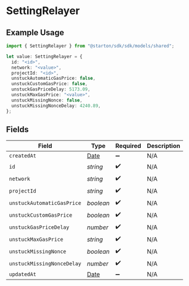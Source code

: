 # SettingRelayer

## Example Usage

```typescript
import { SettingRelayer } from "@starton/sdk/sdk/models/shared";

let value: SettingRelayer = {
  id: "<id>",
  network: "<value>",
  projectId: "<id>",
  unstuckAutomaticGasPrice: false,
  unstuckCustomGasPrice: false,
  unstuckGasPriceDelay: 5173.09,
  unstuckMaxGasPrice: "<value>",
  unstuckMissingNonce: false,
  unstuckMissingNonceDelay: 4240.89,
};
```

## Fields

| Field                                                                                         | Type                                                                                          | Required                                                                                      | Description                                                                                   |
| --------------------------------------------------------------------------------------------- | --------------------------------------------------------------------------------------------- | --------------------------------------------------------------------------------------------- | --------------------------------------------------------------------------------------------- |
| `createdAt`                                                                                   | [Date](https://developer.mozilla.org/en-US/docs/Web/JavaScript/Reference/Global_Objects/Date) | :heavy_minus_sign:                                                                            | N/A                                                                                           |
| `id`                                                                                          | *string*                                                                                      | :heavy_check_mark:                                                                            | N/A                                                                                           |
| `network`                                                                                     | *string*                                                                                      | :heavy_check_mark:                                                                            | N/A                                                                                           |
| `projectId`                                                                                   | *string*                                                                                      | :heavy_check_mark:                                                                            | N/A                                                                                           |
| `unstuckAutomaticGasPrice`                                                                    | *boolean*                                                                                     | :heavy_check_mark:                                                                            | N/A                                                                                           |
| `unstuckCustomGasPrice`                                                                       | *boolean*                                                                                     | :heavy_check_mark:                                                                            | N/A                                                                                           |
| `unstuckGasPriceDelay`                                                                        | *number*                                                                                      | :heavy_check_mark:                                                                            | N/A                                                                                           |
| `unstuckMaxGasPrice`                                                                          | *string*                                                                                      | :heavy_check_mark:                                                                            | N/A                                                                                           |
| `unstuckMissingNonce`                                                                         | *boolean*                                                                                     | :heavy_check_mark:                                                                            | N/A                                                                                           |
| `unstuckMissingNonceDelay`                                                                    | *number*                                                                                      | :heavy_check_mark:                                                                            | N/A                                                                                           |
| `updatedAt`                                                                                   | [Date](https://developer.mozilla.org/en-US/docs/Web/JavaScript/Reference/Global_Objects/Date) | :heavy_minus_sign:                                                                            | N/A                                                                                           |